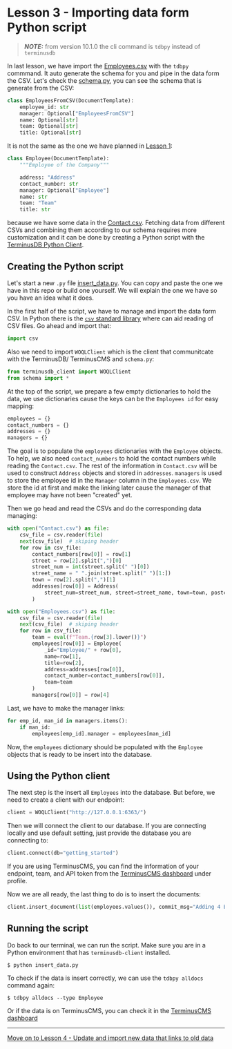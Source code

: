 # Lesson 3 - Importing data form Python script

> **_NOTE:_** from version 10.1.0 the cli command is `tdbpy` instead of `terminusdb`

In last lesson, we have import the [Employees.csv](Employees.csv) with the `tdbpy` commmand. It auto generate the schema for you and pipe in the data form the CSV. Let's check the [schema.py](schema.py), you can see the schema that is generate from the CSV:

```python
class EmployeesFromCSV(DocumentTemplate):
    employee_id: str
    manager: Optional["EmployeesFromCSV"]
    name: Optional[str]
    team: Optional[str]
    title: Optional[str]
```

It is not the same as the one we have planned in [Lesson 1](lesson_1.md):

```python
class Employee(DocumentTemplate):
    """Employee of the Company"""

    address: "Address"
    contact_number: str
    manager: Optional["Employee"]
    name: str
    team: "Team"
    title: str
```

because we have some data in the [Contact.csv](Contact.csv). Fetching data from different CSVs and combining them according to our schema requires more customization and it can be done by creating a Python script with the [TerminusDB Python Client](https://github.com/terminusdb/terminusdb-client-python).

## Creating the Python script

Let's start a new `.py` file [insert_data.py](insert_data.py). You can copy and paste the one we have in this repo or build one yourself. We will explain the one we have so you have an idea what it does.

In the first half of the script, we have to manage and import the data form CSV. In Python there is the [`csv` standard library](https://docs.python.org/3/library/csv.html) where can aid reading of CSV files. Go ahead and import that:

```python
import csv
```

Also we need to import `WOQLClient` which is the client that communitcate with the TerminusDB/ TerminusCMS and `schema.py`:

```python
from terminusdb_client import WOQLClient
from schema import *
```

At the top of the script, we prepare a few empty dictionaries to hold the data, we use dictionaries cause the keys can be the `Employees id` for easy mapping:

```python
employees = {}
contact_numbers = {}
addresses = {}
managers = {}
```

The goal is to populate the `employees` dictionaries with the `Employee` objects. To help, we also need `contact_numbers` to hold the contact numbers while reading the `Contact.csv`. The rest of the information in `Contact.csv` will be used to construct `Address` objects and stored in `addresses`. `managers` is used to store the employee id in the `Manager` column in the `Employees.csv`. We store the id at first and make the linking later cause the manager of that employee may have not been "created" yet.

Then we go head and read the CSVs and do the corresponding data managing:

```python
with open("Contact.csv") as file:
    csv_file = csv.reader(file)
    next(csv_file)  # skiping header
    for row in csv_file:
        contact_numbers[row[0]] = row[1]
        street = row[2].split(",")[0]
        street_num = int(street.split(" ")[0])
        street_name = " ".join(street.split(" ")[1:])
        town = row[2].split(",")[1]
        addresses[row[0]] = Address(
            street_num=street_num, street=street_name, town=town, postcode=row[3]
        )

with open("Employees.csv") as file:
    csv_file = csv.reader(file)
    next(csv_file)  # skiping header
    for row in csv_file:
        team = eval(f"Team.{row[3].lower()}")
        employees[row[0]] = Employee(
            _id="Employee/" + row[0],
            name=row[1],
            title=row[2],
            address=addresses[row[0]],
            contact_number=contact_numbers[row[0]],
            team=team
        )
        managers[row[0]] = row[4]
```

Last, we have to make the manager links:

```python
for emp_id, man_id in managers.items():
    if man_id:
        employees[emp_id].manager = employees[man_id]
```

Now, the `employees` dictionary should be populated with the `Employee` objects that is ready to be insert into the database.

## Using the Python client

The next step is the insert all `Employees` into the database. But before, we need to create a client with our endpoint:

```python
client = WOQLClient("http://127.0.0.1:6363/")
```

Then we will connect the client to our database. If you are connecting locally and use default setting, just provide the database you are connecting to:

```python
client.connect(db="getting_started")
```

If you are using TerminusCMS, you can find the information of your endpoint, team, and API token from the [TerminusCMS dashboard](https://dashboard.terminusdb.com/) under profile.

Now we are all ready, the last thing to do is to insert the documents:

```python
client.insert_document(list(employees.values()), commit_msg="Adding 4 Employees")
```

## Running the script

Do back to our terminal, we can run the script. Make sure you are in a Python environment that has `terminusdb-client` installed.

```
$ python insert_data.py
```

To check if the data is insert correctly, we can use the `tdbpy alldocs` command again:

```
$ tdbpy alldocs --type Employee
```

Or if the data is on TerminusCMS, you can check it in the [TerminusCMS dashboard](https://dashboard.terminusdb.com/)

---

[Move on to Lesson 4 - Update and import new data that links to old data](lesson_4.md)
